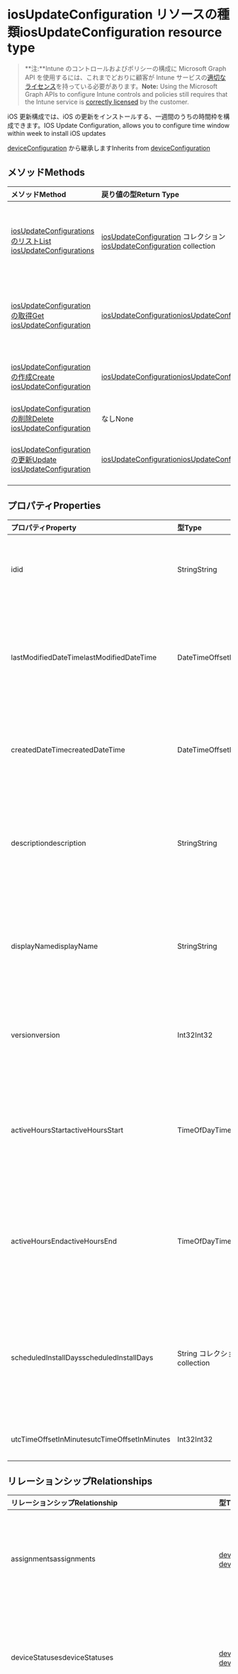 # <a name="iosupdateconfiguration-resource-type"></a><span data-ttu-id="c6ffd-101">iosUpdateConfiguration リソースの種類</span><span class="sxs-lookup"><span data-stu-id="c6ffd-101">iosUpdateConfiguration resource type</span></span>

> <span data-ttu-id="c6ffd-102">**注:**Intune のコントロールおよびポリシーの構成に Microsoft Graph API を使用するには、これまでどおりに顧客が Intune サービスの[適切なライセンス](https://go.microsoft.com/fwlink/?linkid=839381)を持っている必要があります。</span><span class="sxs-lookup"><span data-stu-id="c6ffd-102">**Note:** Using the Microsoft Graph APIs to configure Intune controls and policies still requires that the Intune service is [correctly licensed](https://go.microsoft.com/fwlink/?linkid=839381) by the customer.</span></span>

<span data-ttu-id="c6ffd-103">iOS 更新構成では、iOS の更新をインストールする、一週間のうちの時間枠を構成できます。</span><span class="sxs-lookup"><span data-stu-id="c6ffd-103">IOS Update Configuration, allows you to configure time window within week to install iOS updates</span></span>

<span data-ttu-id="c6ffd-104">[deviceConfiguration](../resources/intune_deviceconfig_deviceconfiguration.md) から継承します</span><span class="sxs-lookup"><span data-stu-id="c6ffd-104">Inherits from [deviceConfiguration](../resources/intune_deviceconfig_deviceconfiguration.md)</span></span>

## <a name="methods"></a><span data-ttu-id="c6ffd-105">メソッド</span><span class="sxs-lookup"><span data-stu-id="c6ffd-105">Methods</span></span>
|<span data-ttu-id="c6ffd-106">メソッド</span><span class="sxs-lookup"><span data-stu-id="c6ffd-106">Method</span></span>|<span data-ttu-id="c6ffd-107">戻り値の型</span><span class="sxs-lookup"><span data-stu-id="c6ffd-107">Return Type</span></span>|<span data-ttu-id="c6ffd-108">説明</span><span class="sxs-lookup"><span data-stu-id="c6ffd-108">Description</span></span>|
|:---|:---|:---|
|[<span data-ttu-id="c6ffd-109">iosUpdateConfigurations のリスト</span><span class="sxs-lookup"><span data-stu-id="c6ffd-109">List iosUpdateConfigurations</span></span>](../api/intune_deviceconfig_iosupdateconfiguration_list.md)|<span data-ttu-id="c6ffd-110">[iosUpdateConfiguration](../resources/intune_deviceconfig_iosupdateconfiguration.md) コレクション</span><span class="sxs-lookup"><span data-stu-id="c6ffd-110">[iosUpdateConfiguration](../resources/intune_deviceconfig_iosupdateconfiguration.md) collection</span></span>|<span data-ttu-id="c6ffd-111">[iosUpdateConfiguration](../resources/intune_deviceconfig_iosupdateconfiguration.md) オブジェクトのプロパティとリレーションシップをリストします。</span><span class="sxs-lookup"><span data-stu-id="c6ffd-111">List properties and relationships of the [iosUpdateConfiguration](../resources/intune_deviceconfig_iosupdateconfiguration.md) objects.</span></span>|
|[<span data-ttu-id="c6ffd-112">iosUpdateConfiguration の取得</span><span class="sxs-lookup"><span data-stu-id="c6ffd-112">Get iosUpdateConfiguration</span></span>](../api/intune_deviceconfig_iosupdateconfiguration_get.md)|[<span data-ttu-id="c6ffd-113">iosUpdateConfiguration</span><span class="sxs-lookup"><span data-stu-id="c6ffd-113">iosUpdateConfiguration</span></span>](../resources/intune_deviceconfig_iosupdateconfiguration.md)|<span data-ttu-id="c6ffd-114">[iosUpdateConfiguration](../resources/intune_deviceconfig_iosupdateconfiguration.md) オブジェクトのプロパティとリレーションシップを読み取ります。</span><span class="sxs-lookup"><span data-stu-id="c6ffd-114">Read properties and relationships of [plannerBucket](../resources/intune_deviceconfig_iosupdateconfiguration.md) object.</span></span>|
|[<span data-ttu-id="c6ffd-115">iosUpdateConfiguration の作成</span><span class="sxs-lookup"><span data-stu-id="c6ffd-115">Create iosUpdateConfiguration</span></span>](../api/intune_deviceconfig_iosupdateconfiguration_create.md)|[<span data-ttu-id="c6ffd-116">iosUpdateConfiguration</span><span class="sxs-lookup"><span data-stu-id="c6ffd-116">iosUpdateConfiguration</span></span>](../resources/intune_deviceconfig_iosupdateconfiguration.md)|<span data-ttu-id="c6ffd-117">新しい [iosUpdateConfiguration](../resources/intune_deviceconfig_iosupdateconfiguration.md) オブジェクトを作成します。</span><span class="sxs-lookup"><span data-stu-id="c6ffd-117">Create a new [plannerBucket](../resources/intune_deviceconfig_iosupdateconfiguration.md) object.</span></span>|
|[<span data-ttu-id="c6ffd-118">iosUpdateConfiguration の削除</span><span class="sxs-lookup"><span data-stu-id="c6ffd-118">Delete iosUpdateConfiguration</span></span>](../api/intune_deviceconfig_iosupdateconfiguration_delete.md)|<span data-ttu-id="c6ffd-119">なし</span><span class="sxs-lookup"><span data-stu-id="c6ffd-119">None</span></span>|<span data-ttu-id="c6ffd-120">[iosUpdateConfiguration](../resources/intune_deviceconfig_iosupdateconfiguration.md) を削除します。</span><span class="sxs-lookup"><span data-stu-id="c6ffd-120">Deletes a [iosUpdateConfiguration](../resources/intune_deviceconfig_iosupdateconfiguration.md).</span></span>|
|[<span data-ttu-id="c6ffd-121">iosUpdateConfiguration の更新</span><span class="sxs-lookup"><span data-stu-id="c6ffd-121">Update iosUpdateConfiguration</span></span>](../api/intune_deviceconfig_iosupdateconfiguration_update.md)|[<span data-ttu-id="c6ffd-122">iosUpdateConfiguration</span><span class="sxs-lookup"><span data-stu-id="c6ffd-122">iosUpdateConfiguration</span></span>](../resources/intune_deviceconfig_iosupdateconfiguration.md)|<span data-ttu-id="c6ffd-123">[iosUpdateConfiguration](../resources/intune_deviceconfig_iosupdateconfiguration.md) オブジェクトのプロパティを更新します。</span><span class="sxs-lookup"><span data-stu-id="c6ffd-123">Update the properties of a [calendar](../resources/intune_deviceconfig_iosupdateconfiguration.md) object.</span></span>|

## <a name="properties"></a><span data-ttu-id="c6ffd-124">プロパティ</span><span class="sxs-lookup"><span data-stu-id="c6ffd-124">Properties</span></span>
|<span data-ttu-id="c6ffd-125">プロパティ</span><span class="sxs-lookup"><span data-stu-id="c6ffd-125">Property</span></span>|<span data-ttu-id="c6ffd-126">型</span><span class="sxs-lookup"><span data-stu-id="c6ffd-126">Type</span></span>|<span data-ttu-id="c6ffd-127">説明</span><span class="sxs-lookup"><span data-stu-id="c6ffd-127">Description</span></span>|
|:---|:---|:---|
|<span data-ttu-id="c6ffd-128">id</span><span class="sxs-lookup"><span data-stu-id="c6ffd-128">id</span></span>|<span data-ttu-id="c6ffd-129">String</span><span class="sxs-lookup"><span data-stu-id="c6ffd-129">String</span></span>|<span data-ttu-id="c6ffd-130">エンティティのキー。</span><span class="sxs-lookup"><span data-stu-id="c6ffd-130">Name of the entity.</span></span> <span data-ttu-id="c6ffd-131">[deviceConfiguration](../resources/intune_deviceconfig_deviceconfiguration.md) から継承します</span><span class="sxs-lookup"><span data-stu-id="c6ffd-131">Inherited from [deviceConfiguration](../resources/intune_deviceconfig_deviceconfiguration.md)</span></span>|
|<span data-ttu-id="c6ffd-132">lastModifiedDateTime</span><span class="sxs-lookup"><span data-stu-id="c6ffd-132">lastModifiedDateTime</span></span>|<span data-ttu-id="c6ffd-133">DateTimeOffset</span><span class="sxs-lookup"><span data-stu-id="c6ffd-133">DateTimeOffset</span></span>|<span data-ttu-id="c6ffd-134">オブジェクトの最終更新の DateTime。</span><span class="sxs-lookup"><span data-stu-id="c6ffd-134">Gets or sets a DateTime value specifying when the node object was last modified.</span></span> <span data-ttu-id="c6ffd-135">[deviceConfiguration](../resources/intune_deviceconfig_deviceconfiguration.md) から継承します</span><span class="sxs-lookup"><span data-stu-id="c6ffd-135">Inherited from [deviceConfiguration](../resources/intune_deviceconfig_deviceconfiguration.md)</span></span>|
|<span data-ttu-id="c6ffd-136">createdDateTime</span><span class="sxs-lookup"><span data-stu-id="c6ffd-136">createdDateTime</span></span>|<span data-ttu-id="c6ffd-137">DateTimeOffset</span><span class="sxs-lookup"><span data-stu-id="c6ffd-137">DateTimeOffset</span></span>|<span data-ttu-id="c6ffd-138">オブジェクトが作成された DateTime。</span><span class="sxs-lookup"><span data-stu-id="c6ffd-138">DateTime the object was created.</span></span> <span data-ttu-id="c6ffd-139">[deviceConfiguration](../resources/intune_deviceconfig_deviceconfiguration.md) から継承します</span><span class="sxs-lookup"><span data-stu-id="c6ffd-139">Inherited from [deviceConfiguration](../resources/intune_deviceconfig_deviceconfiguration.md)</span></span>|
|<span data-ttu-id="c6ffd-140">description</span><span class="sxs-lookup"><span data-stu-id="c6ffd-140">description</span></span>|<span data-ttu-id="c6ffd-141">String</span><span class="sxs-lookup"><span data-stu-id="c6ffd-141">String</span></span>|<span data-ttu-id="c6ffd-142">デバイス構成について管理者が提供した説明です。</span><span class="sxs-lookup"><span data-stu-id="c6ffd-142">Admin provided description of the Device Configuration.</span></span> <span data-ttu-id="c6ffd-143">[deviceConfiguration](../resources/intune_deviceconfig_deviceconfiguration.md) から継承します</span><span class="sxs-lookup"><span data-stu-id="c6ffd-143">Inherited from [deviceConfiguration](../resources/intune_deviceconfig_deviceconfiguration.md)</span></span>|
|<span data-ttu-id="c6ffd-144">displayName</span><span class="sxs-lookup"><span data-stu-id="c6ffd-144">displayName</span></span>|<span data-ttu-id="c6ffd-145">String</span><span class="sxs-lookup"><span data-stu-id="c6ffd-145">String</span></span>|<span data-ttu-id="c6ffd-146">デバイス構成について管理者が指定した名前です。</span><span class="sxs-lookup"><span data-stu-id="c6ffd-146">Admin provided name of the device configuration.</span></span> <span data-ttu-id="c6ffd-147">[deviceConfiguration](../resources/intune_deviceconfig_deviceconfiguration.md) から継承します</span><span class="sxs-lookup"><span data-stu-id="c6ffd-147">Inherited from [deviceConfiguration](../resources/intune_deviceconfig_deviceconfiguration.md)</span></span>|
|<span data-ttu-id="c6ffd-148">version</span><span class="sxs-lookup"><span data-stu-id="c6ffd-148">version</span></span>|<span data-ttu-id="c6ffd-149">Int32</span><span class="sxs-lookup"><span data-stu-id="c6ffd-149">Int32</span></span>|<span data-ttu-id="c6ffd-150">デバイス構成のバージョン。</span><span class="sxs-lookup"><span data-stu-id="c6ffd-150">Version of the device configuration.</span></span> <span data-ttu-id="c6ffd-151">[deviceConfiguration](../resources/intune_deviceconfig_deviceconfiguration.md) から継承します</span><span class="sxs-lookup"><span data-stu-id="c6ffd-151">Inherited from [deviceConfiguration](../resources/intune_deviceconfig_deviceconfiguration.md)</span></span>|
|<span data-ttu-id="c6ffd-152">activeHoursStart</span><span class="sxs-lookup"><span data-stu-id="c6ffd-152">activeHoursStart</span></span>|<span data-ttu-id="c6ffd-153">TimeOfDay</span><span class="sxs-lookup"><span data-stu-id="c6ffd-153">TimeOfDay</span></span>|<span data-ttu-id="c6ffd-154">アクティブ時間の始まり (アクティブ時間は、更新のインストールが実施されない時間枠のことです)</span><span class="sxs-lookup"><span data-stu-id="c6ffd-154">Active Hours Start (active hours mean the time window when updates install should not happen)</span></span>|
|<span data-ttu-id="c6ffd-155">activeHoursEnd</span><span class="sxs-lookup"><span data-stu-id="c6ffd-155">activeHoursEnd</span></span>|<span data-ttu-id="c6ffd-156">TimeOfDay</span><span class="sxs-lookup"><span data-stu-id="c6ffd-156">TimeOfDay</span></span>|<span data-ttu-id="c6ffd-157">アクティブ時間の終わり (アクティブ時間は、更新のインストールが実施されない時間枠のことです)</span><span class="sxs-lookup"><span data-stu-id="c6ffd-157">Active Hours End (active hours mean the time window when updates install should not happen)</span></span>|
|<span data-ttu-id="c6ffd-158">scheduledInstallDays</span><span class="sxs-lookup"><span data-stu-id="c6ffd-158">scheduledInstallDays</span></span>|<span data-ttu-id="c6ffd-159">String コレクション</span><span class="sxs-lookup"><span data-stu-id="c6ffd-159">String collection</span></span>|<span data-ttu-id="c6ffd-160">アクティブ時間が設定されている曜日。</span><span class="sxs-lookup"><span data-stu-id="c6ffd-160">Days in week for which active hours are configured.</span></span> <span data-ttu-id="c6ffd-161">このコレクションには、最大で 7 個の要素を含めることができます。</span><span class="sxs-lookup"><span data-stu-id="c6ffd-161">This collection can contain a maximum of 7 elements.</span></span>|
|<span data-ttu-id="c6ffd-162">utcTimeOffsetInMinutes</span><span class="sxs-lookup"><span data-stu-id="c6ffd-162">utcTimeOffsetInMinutes</span></span>|<span data-ttu-id="c6ffd-163">Int32</span><span class="sxs-lookup"><span data-stu-id="c6ffd-163">Int32</span></span>|<span data-ttu-id="c6ffd-164">分単位で示す、UTC タイム オフセット</span><span class="sxs-lookup"><span data-stu-id="c6ffd-164">UTC Time Offset indicated in minutes</span></span>|

## <a name="relationships"></a><span data-ttu-id="c6ffd-165">リレーションシップ</span><span class="sxs-lookup"><span data-stu-id="c6ffd-165">Relationships</span></span>
|<span data-ttu-id="c6ffd-166">リレーションシップ</span><span class="sxs-lookup"><span data-stu-id="c6ffd-166">Relationship</span></span>|<span data-ttu-id="c6ffd-167">型</span><span class="sxs-lookup"><span data-stu-id="c6ffd-167">Type</span></span>|<span data-ttu-id="c6ffd-168">説明</span><span class="sxs-lookup"><span data-stu-id="c6ffd-168">Description</span></span>|
|:---|:---|:---|
|<span data-ttu-id="c6ffd-169">assignments</span><span class="sxs-lookup"><span data-stu-id="c6ffd-169">assignments</span></span>|<span data-ttu-id="c6ffd-170">[deviceConfigurationAssignment](../resources/intune_deviceconfig_deviceconfigurationassignment.md) コレクション</span><span class="sxs-lookup"><span data-stu-id="c6ffd-170">[deviceConfigurationAssignment](../resources/intune_deviceconfig_deviceconfigurationassignment.md) collection</span></span>|<span data-ttu-id="c6ffd-171">デバイスの構成プロファイルの割り当てのリスト。</span><span class="sxs-lookup"><span data-stu-id="c6ffd-171">The list of assignments for the device configuration profile.</span></span> <span data-ttu-id="c6ffd-172">[deviceConfiguration](../resources/intune_deviceconfig_deviceconfiguration.md) から継承します</span><span class="sxs-lookup"><span data-stu-id="c6ffd-172">Inherited from [deviceConfiguration](../resources/intune_deviceconfig_deviceconfiguration.md)</span></span>|
|<span data-ttu-id="c6ffd-173">deviceStatuses</span><span class="sxs-lookup"><span data-stu-id="c6ffd-173">deviceStatuses</span></span>|<span data-ttu-id="c6ffd-174">[deviceConfigurationDeviceStatus](../resources/intune_deviceconfig_deviceconfigurationdevicestatus.md) コレクション</span><span class="sxs-lookup"><span data-stu-id="c6ffd-174">[deviceConfigurationDeviceStatus](../resources/intune_deviceconfig_deviceconfigurationdevicestatus.md) collection</span></span>|<span data-ttu-id="c6ffd-175">デバイスごとのデバイス構成のインストール状況。</span><span class="sxs-lookup"><span data-stu-id="c6ffd-175">Device configuration installation status by device.</span></span> <span data-ttu-id="c6ffd-176">[deviceConfiguration](../resources/intune_deviceconfig_deviceconfiguration.md) から継承します</span><span class="sxs-lookup"><span data-stu-id="c6ffd-176">Inherited from [deviceConfiguration](../resources/intune_deviceconfig_deviceconfiguration.md)</span></span>|
|<span data-ttu-id="c6ffd-177">userStatuses</span><span class="sxs-lookup"><span data-stu-id="c6ffd-177">userStatuses</span></span>|<span data-ttu-id="c6ffd-178">[deviceConfigurationUserStatus](../resources/intune_deviceconfig_deviceconfigurationuserstatus.md) コレクション</span><span class="sxs-lookup"><span data-stu-id="c6ffd-178">[deviceConfigurationUserStatus](../resources/intune_deviceconfig_deviceconfigurationuserstatus.md) collection</span></span>|<span data-ttu-id="c6ffd-179">ユーザーごとのデバイス構成のインストール状況。</span><span class="sxs-lookup"><span data-stu-id="c6ffd-179">Device configuration installation stauts by user.</span></span> <span data-ttu-id="c6ffd-180">[deviceConfiguration](../resources/intune_deviceconfig_deviceconfiguration.md) から継承します</span><span class="sxs-lookup"><span data-stu-id="c6ffd-180">Inherited from [deviceConfiguration](../resources/intune_deviceconfig_deviceconfiguration.md)</span></span>|
|<span data-ttu-id="c6ffd-181">deviceStatusOverview</span><span class="sxs-lookup"><span data-stu-id="c6ffd-181">deviceStatusOverview</span></span>|[<span data-ttu-id="c6ffd-182">deviceConfigurationDeviceOverview</span><span class="sxs-lookup"><span data-stu-id="c6ffd-182">deviceConfigurationDeviceOverview</span></span>](../resources/intune_deviceconfig_deviceconfigurationdeviceoverview.md)|<span data-ttu-id="c6ffd-183">デバイス構成のデバイス状態の概要 ([deviceConfiguration](../resources/intune_deviceconfig_deviceconfiguration.md) から継承)</span><span class="sxs-lookup"><span data-stu-id="c6ffd-183">Device Configuration devices status overview Inherited from [deviceConfiguration](../resources/intune_deviceconfig_deviceconfiguration.md)</span></span>|
|<span data-ttu-id="c6ffd-184">userStatusOverview</span><span class="sxs-lookup"><span data-stu-id="c6ffd-184">userStatusOverview</span></span>|[<span data-ttu-id="c6ffd-185">deviceConfigurationUserOverview</span><span class="sxs-lookup"><span data-stu-id="c6ffd-185">deviceConfigurationUserOverview</span></span>](../resources/intune_deviceconfig_deviceconfigurationuseroverview.md)|<span data-ttu-id="c6ffd-186">デバイス構成のユーザー状態の概要 ([deviceConfiguration](../resources/intune_deviceconfig_deviceconfiguration.md) から継承)</span><span class="sxs-lookup"><span data-stu-id="c6ffd-186">Device Configuration users status overview Inherited from [deviceConfiguration](../resources/intune_deviceconfig_deviceconfiguration.md)</span></span>|
|<span data-ttu-id="c6ffd-187">deviceSettingStateSummaries</span><span class="sxs-lookup"><span data-stu-id="c6ffd-187">deviceSettingStateSummaries</span></span>|<span data-ttu-id="c6ffd-188">[settingStateDeviceSummary](../resources/intune_deviceconfig_settingstatedevicesummary.md) コレクション</span><span class="sxs-lookup"><span data-stu-id="c6ffd-188">[settingStateDeviceSummary](../resources/intune_deviceconfig_settingstatedevicesummary.md) collection</span></span>|<span data-ttu-id="c6ffd-189">デバイス構成設定状態のデバイスの要約 ([deviceConfiguration](../resources/intune_deviceconfig_deviceconfiguration.md) から継承)</span><span class="sxs-lookup"><span data-stu-id="c6ffd-189">Device Configuration Setting State Device Summary Inherited from [deviceConfiguration](../resources/intune_deviceconfig_deviceconfiguration.md)</span></span>|

## <a name="json-representation"></a><span data-ttu-id="c6ffd-190">JSON 表記</span><span class="sxs-lookup"><span data-stu-id="c6ffd-190">JSON Representation</span></span>
<span data-ttu-id="c6ffd-191">以下は、リソースの JSON 表記です。</span><span class="sxs-lookup"><span data-stu-id="c6ffd-191">Here is a JSON representation of the resource.</span></span>
<!-- {
  "blockType": "resource",
  "keyProperty": "id",
  "@odata.type": "microsoft.graph.iosUpdateConfiguration"
}
-->
``` json
{
  "@odata.type": "#microsoft.graph.iosUpdateConfiguration",
  "id": "String (identifier)",
  "lastModifiedDateTime": "String (timestamp)",
  "createdDateTime": "String (timestamp)",
  "description": "String",
  "displayName": "String",
  "version": 1024,
  "activeHoursStart": "String (time of day)",
  "activeHoursEnd": "String (time of day)",
  "scheduledInstallDays": [
    "String"
  ],
  "utcTimeOffsetInMinutes": 1024
}
```



